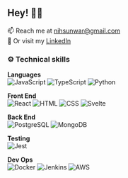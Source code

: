 ## Hey! 👋🏼

📫 Reach me at nihsunwar@gmail.com
<br>
💼 Or visit my [LinkedIn](https://www.linkedin.com/in/niharika-sunwar/)
<br>

### ⚙️ Technical skills

**Languages**
<br>
![JavaScript](https://img.shields.io/badge/javascript-ffe100?style=for-the-badge&logo=javascript&logoColor=black)
![TypeScript](https://img.shields.io/badge/typescript-blue?style=for-the-badge&logo=typescript&logoColor=white)
![Python](https://img.shields.io/badge/python-0769AD?style=for-the-badge&logo=python&logoColor=white)

**Front End**
<br>
![React](https://img.shields.io/badge/react-white?style=for-the-badge&logo=react&logoColor=00bbff)
![HTML](https://img.shields.io/badge/html-orange?style=for-the-badge&logo=html5&logoColor=white)
![CSS](https://img.shields.io/badge/css-0769AD?style=for-the-badge&logo=css3&logoColor=white)
![Svelte](https://img.shields.io/badge/svelte-red?style=for-the-badge&logo=svelte&logoColor=white)

**Back End**
<br>
![PostgreSQL](https://img.shields.io/badge/postgresql-0769AD?style=for-the-badge&logo=PostgreSQL&logoColor=white)
![MongoDB](https://img.shields.io/badge/mongodb-white?style=for-the-badge&logo=MongoDB&logoColor=green)

**Testing**
<br>
![Jest](https://img.shields.io/badge/jest-b53156?style=for-the-badge&logo=jest&logoColor=white)

**Dev Ops**
<br>
![Docker](https://img.shields.io/badge/docker-white?style=for-the-badge&logo=docker&logoColor=blue)
![Jenkins](https://img.shields.io/badge/jenkins-b53131?style=for-the-badge&logo=jenkins&logoColor=white)
![AWS](https://img.shields.io/badge/aws-white?style=for-the-badge&logo=amazon&logoColor=orange)
